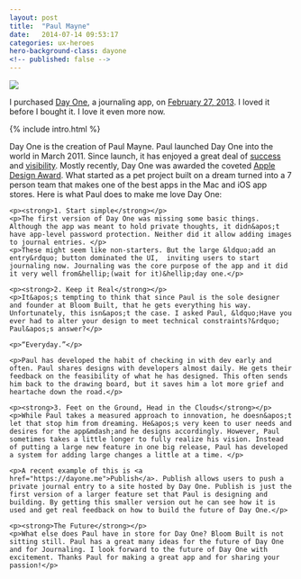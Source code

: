 ```yaml
---
layout: post
title:  "Paul Mayne"
date:   2014-07-14 09:53:17
categories: ux-heroes
hero-background-class: dayone
<!-- published: false -->
---
```

<div class="thumbnail clearfix">
	<img class="portrait" src="{{ "/images/paul.jpg" | prepend: site.baseurl }}">
</div>
<p class="lead lead-1">I purchased <a href="http://dayoneapp.com/" title="Day One app">Day One</a>, a journaling app, on <a href="https://dayone.me/s6uzh2">February 27, 2013</a>. I loved it before I bought it. I love it even more now.</p>

{% include intro.html %}	

<div class="body body-2">
	<p>Day One is the creation of Paul Mayne. Paul launched Day One into the world in March 2011.  Since launch, it has enjoyed a great deal of <a href="http://dayoneapp.com/2011/12/best-of-mac-app-store-2011/" title="Best of Mac App Store 2011 | Day One">success</a> and <a href="http://dayoneapp.com/2012/12/app-of-the-year/" title="App of the Year! | Day One">visibility</a>. Mostly recently, Day One was awarded the coveted <a href="https://developer.apple.com/design/awards/2014/Day-One/">Apple Design Award</a>. What started as a pet project built on a dream turned into a 7 person team that makes one of the best apps in the Mac and iOS app stores. Here is what Paul does to make me love Day One:</p>
	
	<p><strong>1. Start simple</strong></p>
	<p>The first version of Day One was missing some basic things. Although the app was meant to hold private thoughts, it didn&apos;t have app-level password protection. Neither did it allow adding images to journal entries. </p>
	<p>These might seem like non-starters. But the large &ldquo;add an entry&rdquo; button dominated the UI,  inviting users to start journaling now. Journaling was the core purpose of the app and it did it very well from&hellip;(wait for it)&hellip;day one.</p>
	
	<p><strong>2. Keep it Real</strong></p>
	<p>It&apos;s tempting to think that since Paul is the sole designer and founder at Bloom Built, that he gets everything his way. Unfortunately, this isn&apos;t the case. I asked Paul, &ldquo;Have you ever had to alter your design to meet technical constraints?&rdquo; Paul&apos;s answer?</p> 
	
	<p>“Everyday.”</p>
	
	<p>Paul has developed the habit of checking in with dev early and often. Paul shares designs with developers almost daily. He gets their feedback on the feasibility of what he has designed. This often sends him back to the drawing board, but it saves him a lot more grief and heartache down the road.</p>

	<p><strong>3. Feet on the Ground, Head in the Clouds</strong></p>
	<p>While Paul takes a measured approach to innovation, he doesn&apos;t let that stop him from dreaming. He&apos;s very keen to user needs and desires for the app&mdash;and he designs accordingly. However, Paul sometimes takes a little longer to fully realize his vision. Instead of putting a large new feature in one big release, Paul has developed a system for adding large changes a little at a time. </p>
	
	<p>A recent example of this is <a href="https://dayone.me">Publish</a>. Publish allows users to push a private journal entry to a site hosted by Day One. Publish is just the first version of a larger feature set that Paul is designing and building. By getting this smaller version out he can see how it is used and get real feedback on how to build the future of Day One.</p>
	
	<p><strong>The Future</strong></p>
	<p>What else does Paul have in store for Day One? Bloom Built is not sitting still. Paul has a great many ideas for the future of Day One and for Journaling. I look forward to the future of Day One with excitement. Thanks Paul for making a great app and for sharing your passion!</p>
</div>

